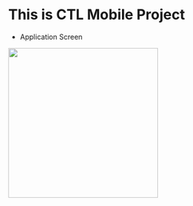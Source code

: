 # This is CTL Mobile Project

* Application Screen
<div>
<img width="300" src="https://user-images.githubusercontent.com/55890012/92330571-e24c9e00-f0aa-11ea-9e31-e1737e5e0324.png">

</div>

